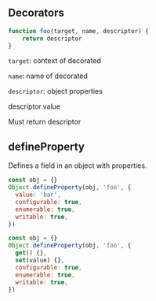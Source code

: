 ## Decorators


```js
function foo(target, name, descriptor) {
	return descriptor
}
```

`target`: context of decorated

`name`: name of decorated

`descriptor`: object properties

descriptor.value


Must return descriptor

## defineProperty

Defines a field in an object with properties.

```js
const obj = {}
Object.defineProperty(obj, 'foo', {
  value: 'bar',
  configurable: true,
  enumerable: true,
  writable: true,
})

const obj = {}
Object.defineProperty(obj, 'foo', {
  get() {},
  set(value) {},
  configurable: true,
  enumerable: true,
  writable: true,
})
```